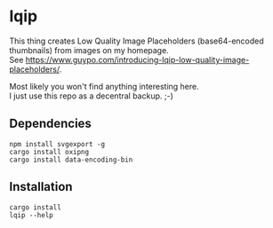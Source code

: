 # lqip

This thing creates Low Quality Image Placeholders (base64-encoded thumbnails) from images on my homepage.  
See https://www.guypo.com/introducing-lqip-low-quality-image-placeholders/.  

Most likely you won't find anything interesting here.  
I just use this repo as a decentral backup. ;-)

## Dependencies

```
npm install svgexport -g
cargo install oxipng
cargo install data-encoding-bin
```

## Installation

```
cargo install
lqip --help
```
